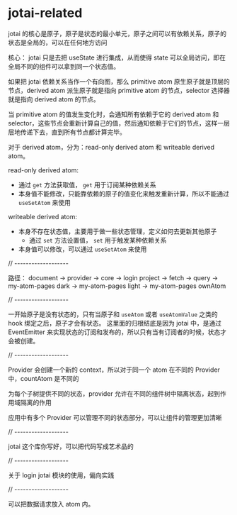 # jotai-related

jotai 的核心是原子，原子是状态的最小单元，原子之间可以有依赖关系，原子的状态是全局的，可以在任何地方访问

核心： jotai 只是去把 useState 进行集成，从而使得 state 可以全局访问，即在全局不同的组件可以拿到同一个状态值。

如果把 jotai 依赖关系当作一个有向图，那么 primitive atom 原生原子就是顶层的节点，derived atom 派生原子就是指向 primitive atom 的节点，selector 选择器就是指向 derived atom 的节点。

当 primitive atom 的值发生变化时，会通知所有依赖于它的 derived atom 和 selector，这些节点会重新计算自己的值，然后通知依赖于它们的节点，这样一层层地传递下去，直到所有节点都计算完毕。

对于 derived atom，分为：read-only derived atom 和 writeable derived atom。

read-only derived atom:
 - 通过 `get` 方法获取值， `get` 用于订阅某种依赖关系
 - 本身值不能修改，只能靠依赖的原子的值变化来触发重新计算，所以不能通过 `useSetAtom` 来使用

writeable derived atom:
- 本身不存在状态值，主要用于做一些状态管理，定义如何去更新其他原子
  - 通过 `set` 方法设置值， `set` 用于触发某种依赖关系
- 本身值可以修改，可以通过 `useSetAtom` 来使用

// -------------------

路径：
document -> provider -> core -> login project -> fetch -> query -> my-atom-pages dark -> my-atom-pages light -> my-atom-pages ownAtom


// -------------------

一开始原子是没有状态的，只有当原子和 `useAtom` 或者 `useAtomValue` 之类的 hook 绑定之后，原子才会有状态。
这里面的归根结底是因为 jotai 中，是通过 EventEmitter 来实现状态的订阅和发布的，所以只有当有订阅者的时候，状态才会被创建。


// -------------------

Provider 会创建一个新的 context，所以对于同一个 atom 在不同的 Provider 中，countAtom 是不同的

为每个子树提供不同的状态，provider 允许在不同的组件树中隔离状态，起到作用域隔离的作用

应用中有多个 Provider 可以管理不同的状态部分，可以让组件的管理更加清晰


// -------------------

jotai 这个库你写好，可以把代码写成艺术品的


// -------------------

关于 login jotai 模块的使用，偏向实践


// -------------------

可以把数据请求放入 atom 内。

